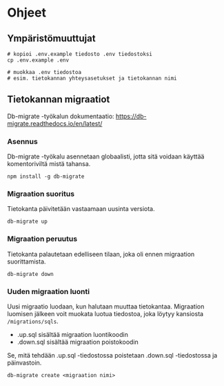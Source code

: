 # Ohjeet
## Ympäristömuuttujat
```shell
# kopioi .env.example tiedosto .env tiedostoksi
cp .env.example .env

# muokkaa .env tiedostoa
# esim. tietokannan yhteysasetukset ja tietokannan nimi
```

## Tietokannan migraatiot
Db-migrate -työkalun dokumentaatio: https://db-migrate.readthedocs.io/en/latest/
### Asennus
Db-migrate -työkalu asennetaan globaalisti, jotta sitä voidaan käyttää komentoriviltä mistä tahansa.
```shell
npm install -g db-migrate
```

### Migraation suoritus
Tietokanta päivitetään vastaamaan uusinta versiota.
```shell
db-migrate up
```

### Migraation peruutus
Tietokanta palautetaan edelliseen tilaan, joka oli ennen migraation suorittamista.
```shell
db-migrate down
```

### Uuden migraation luonti
Uusi migraatio luodaan, kun halutaan muuttaa tietokantaa. Migraation luomisen jälkeen voit muokata luotua tiedostoa,
joka löytyy kansiosta ``/migrations/sqls``.

- .up.sql sisältää migraation luontikoodin
- .down.sql sisältää migraation poistokoodin

Se, mitä tehdään .up.sql -tiedostossa poistetaan .down.sql -tiedostossa ja päinvastoin.

```shell
db-migrate create <migraation nimi>
```
